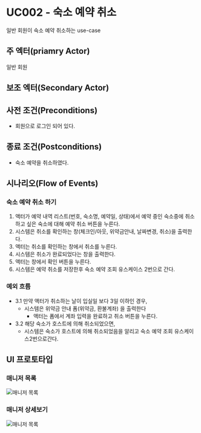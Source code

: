 # UC002 - 숙소 예약 취소

일반 회원이 숙소 예약 취소하는 use-case

## 주 엑터(priamry Actor)

일반 회원

## 보조 엑터(Secondary Actor)

## 사전 조건(Preconditions)

- 회원으로 로그인 되어 있다.

## 종료 조건(Postconditions)

- 숙소 예약을 취소하였다.

## 시나리오(Flow of Events)

### 숙소 예약 취소 하기

1. 액터가 예약 내역 리스트(번호, 숙소명, 예약일, 상태)에서
 예약 중인 숙소중에 취소하고 싶은 숙소에 대해 예약 취소 버튼을 누른다.
2. 시스템은 취소를 확인하는 창(체크인/아웃, 위약금안내, 날짜변경, 취소)을 출력한다.
3. 액터는 취소를 확인하는 창에서 취소를 누른다.
4. 시스템은 취소가 완료되었다는 창을 출력한다.
5. 액터는 창에서 확인 버튼을 누른다.
6. 시스템은 예약 취소를 저장한후 숙소 예약 조회 유스케이스 2번으로 간다.

### 예외 흐름

- 3.1 만약 액터가 취소하는 날이 입실일 보다 3일 이하인 경우,
    - 시스템은 위약금 안내 폼(위약금, 환불계좌) 을 출력한다
        - 액터는 폼에서 계좌 입력을 완료하고 취소 버튼을 누른다.
- 3.2 해당 숙소가 호스트에 의해 취소되었으면,
    - 시스템은 숙소가 호스트에 의해 취소되었음을 알리고 숙소 예약 조회 유스케이스2번으로간다.

## UI 프로토타입

### 매니저 목록
![매니저 목록](./images/uc002-list.png)

### 매니저 상세보기
![매니저 목록](./images/uc002-detail.png)